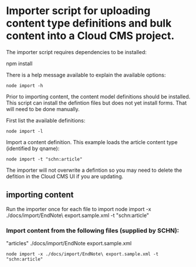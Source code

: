 # Importer script for uploading content type definitions and bulk content into a Cloud CMS project.

The importer script requires dependencies to be installed:

   npm install

There is a help message available to explain the available options:

    node import -h
    
Prior to importing content, the content model definitions should be installed.
This script can install the defintion files but does not yet install forms. That
will need to be done manually.

First list the available definitions:

    node import -l

Import a content definition. This example loads the article content type (identified by qname):

    node import -t "schn:article"

The importer will not overwrite a defintion so you may need to delete the defition in the Cloud CMS UI if you are updating.    

## importing content
Run the importer once for each file to import
node import -x ./docs/import/EndNote\ export.sample.xml -t "schn:article"

### Import content from the following files (supplied by SCHN):

"articles"
./docs/import/EndNote export.sample.xml

    node import -x ./docs/import/EndNote\ export.sample.xml -t "schn:article"
